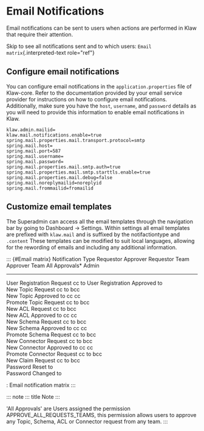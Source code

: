 # Email Notifications

Email notifications can be sent to users when actions are performed in
Klaw that require their attention.

Skip to see all notifications sent and to which users:
`Email matrix`{.interpreted-text role="ref"}

## Configure email notifications

You can configure email notifications in the `application.properties`
file of Klaw-core. Refer to the documentation provided by your email
service provider for instructions on how to configure email
notifications. Additionally, make sure you have the `host`, `username`,
and `password` details as you will need to provide this information to
enable email notifications in Klaw.

``` {.text caption="Klaw email properties"}
klaw.admin.mailid=
klaw.mail.notifications.enable=true
spring.mail.properties.mail.transport.protocol=smtp
spring.mail.host=
spring.mail.port=587
spring.mail.username=
spring.mail.password=
spring.mail.properties.mail.smtp.auth=true
spring.mail.properties.mail.smtp.starttls.enable=true
spring.mail.properties.mail.debug=false
spring.mail.noreplymailid=noreplyid
spring.mail.frommailid=fromailid
```

## Customize email templates

The Superadmin can access all the email templates through the navigation
bar by going to Dashboard -\> Settings. Within settings all email
templates are prefixed with `klaw.mail` and is suffixed by the
notifactiontype and `.content` These templates can be modified to suit
local languages, allowing for the rewording of emails and including any
additional information.

::: {#Email matrix}
  Notification Type            Requestor   Approver   Requestor Team   Approver Team   All Approvals\*   Admin
  ---------------------------- ----------- ---------- ---------------- --------------- ----------------- -------
  User Registration Request    cc                                                                        to
  User Registration Approved   to                                                                        
  New Topic Request            cc                                      to              bcc               
  New Topic Approved           to          cc                          cc                                
  Promote Topic Request        cc                                      to              bcc               
  New ACL Request              cc                                      to              bcc               
  New ACL Approved             to          cc                          cc                                
  New Schema Request           cc                                      to              bcc               
  New Schema Approved          to          cc                          cc                                
  Promote Schema Request       cc                                      to              bcc               
  New Connector Request        cc                                      to              bcc               
  New Connector Approved       to          cc                          cc                                
  Promote Connector Request    cc                                      to              bcc               
  New Claim Request            cc                                      to              bcc               
  Password Reset               to                                                                        
  Password Changed             to                                                                        

  : Email notification matrix
:::

::: note
::: title
Note
:::

'All Approvals' are Users assigned the permission
APPROVE_ALL_REQUESTS_TEAMS, this permission allows users to approve any
Topic, Schema, ACL or Connector request from any team.
:::

